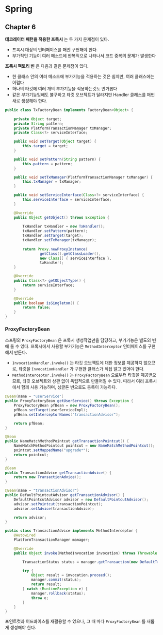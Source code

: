 # Spring

## Chapter 6

**데코레이터 패턴을 적용한 프록시** 는 두 가지 문제점이 있다.

- 프록시 대상의 인터페이스를 매번 구현해야 한다.
- 부가적인 기능이 여러 메소드에 반복적으로 나타나서 코드 중복의 문제가 발생한다

**프록시 팩토리 빈** 은 다음과 같은 문제점이 있다.

- 한 클래스 안의 여러 메소드에 부가기능을 적용하는 것은 쉽지만, 여러 클래스에는 어렵다
- 하나의 타깃에 여러 개의 부가기능을 적용하는것도 번거롭다
- 같은 부가기능임애도 불구하고 타깃 오브젝트가 달라지만 Handler 클래스를 매번 새로 생성해야 한다. 

```java
public class TxFactoryBean implements FactoryBean<Object> {
	
	private Object target;
	private String pattern;
	private PlatformTransactionManager txManager;
	private Class<?> serviceInterface;

	public void setTarget(Object target) {
		this.target = target;
	}

	public void setPattern(String pattern) {
		this.pattern = pattern;
	}

	public void setTxManager(PlatformTransactionManager txManager) {
		this.txManager = txManager;
	}

	public void setServiceInterface(Class<?> serviceInterface) {
		this.serviceInterface = serviceInterface;
	}

	@Override
	public Object getObject() throws Exception {
		
		TxHandler txHandler = new TxHandler();
		txHandler.setPattern(pattern);
		txHandler.setTarget(target);
		txHandler.setTxManager(txManager);
		
		return Proxy.newProxyInstance(
				getClass().getClassLoader(),
				new Class[] { serviceInterface },
				txHandler);
	}

	@Override
	public Class<?> getObjectType() {
		return serviceInterface;
	}

	@Override
	public boolean isSingleton() {
		return false;
	}
}
```

### ProxyFactoryBean

스프링의 `ProxyFactoryBean` 은 프록시 생성작업만을 담당하고, 부가기능은 별도의 빈에 둘 수 있다. 프록시에서 사용할 부가기능은 
`MethodInterceptor` 인터페이스를 구현해서 만든다. 

- `InvocationHandler.invoke()` 는 타깃 오브젝트에 대한 정보를 제공하지 않으므로, 타깃을 `InvocationHandler` 가 구현한 클래스가 직접 알고 있어야 한다.
- `MethodInterceptor.invoke()` 는 `ProxyFactoryBean` 으로부터 타깃을 제공받으므로, 타깃 오브젝트와 상관 없이 독립적으로 만들어질 수 있다. 따라서 여러 프록시에서 함께 사용 가능하며, 싱글톤 빈으로도 등록이 가능하다.

```java
@Bean(name = "userService")
public ProxyFactoryBean getUserService() throws Exception {
    ProxyFactoryBean pfBean = new ProxyFactoryBean();
    pfBean.setTarget(userServiceImpl);
    pfBean.setInterceptorNames("transactionAdvisor");

    return pfBean;
}

@Bean
public NameMatchMethodPointcut getTransactionPointcut() {
    NameMatchMethodPointcut pointcut = new NameMatchMethodPointcut();
    pointcut.setMappedName("upgrade*");
    return pointcut;
}

@Bean
public TransactionAdvice getTransactionAdvice() {
    return new TransactionAdvice();
}

@Bean(name = "transactionAdvisor")
public DefaultPointcutAdvisor getTransactionAdvisor() {
    DefaultPointcutAdvisor advisor = new DefaultPointcutAdvisor();
    advisor.setPointcut(transactionPointcut);
    advisor.setAdvice(transactionAdvice);

    return advisor;
}

public class TransactionAdvice implements MethodInterceptor {
    @Autowired
    PlatformTransactionManager manager;

    @Override
    public Object invoke(MethodInvocation invocation) throws Throwable {

        TransactionStatus status = manager.getTransaction(new DefaultTransactionDefinition());

        try {
            Object result = invocation.proceed();
            manager.commit(status);
            return result;
        } catch (RuntimeException e) {
            manager.rollback(status);
            throw e;
        }
    }
}
```

포인트컷과 어드바이스를 재활용할 수 있으나, 그 때 마다 `ProxyFactoryBean` 를 새롭게 생성해야 한다. 


